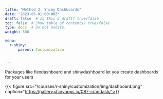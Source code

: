 ```yaml
---
title: "Method 3: Shiny Dashboards"
date: "2023-05-01:00:00Z"
draft: false  # Is this a draft? true/false
toc: false  # Show table of contents? true/false
type: docs  # Do not modify.
weight: 800

menu:
  r-shiny:
      parent: Customization


---
```


Packages like flexdashboard and shinydashboard let you create dashboards for your users

{{< figure src="/courses/r-shiny/customization/img/dashboard.png" caption="https://gallery.shinyapps.io/087-crandash/">}}
